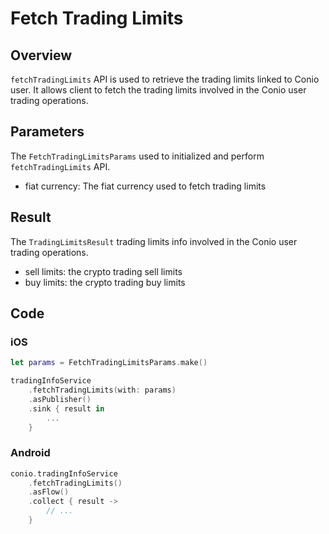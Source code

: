 # Fetch Trading Limits

## Overview

`fetchTradingLimits` API is used to retrieve the trading limits linked to Conio user. It allows client to fetch the trading limits involved in the Conio user trading operations.

## Parameters

The `FetchTradingLimitsParams` used to initialized and perform `fetchTradingLimits` API.

- fiat currency: The fiat currency used to fetch trading limits

## Result

The `TradingLimitsResult` trading limits info involved in the Conio user trading operations.

- sell limits: the crypto trading sell limits
- buy limits: the crypto trading buy limits

## Code

### iOS

```swift
let params = FetchTradingLimitsParams.make()

tradingInfoService
	.fetchTradingLimits(with: params)
	.asPublisher()
	.sink { result in 
		...
	}
```

### Android
```kotlin
conio.tradingInfoService
	.fetchTradingLimits()
	.asFlow()
	.collect { result ->
		// ...
	}
```